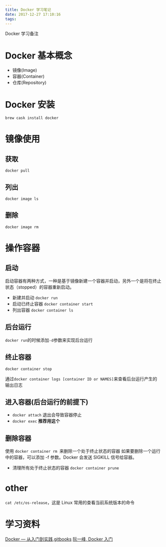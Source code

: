 ```yaml
---
title: Docker 学习笔记
date: 2017-12-27 17:10:16
tags:
---
```

Docker 学习备注<!--more-->

# Docker 基本概念
- 镜像(Image)
- 容器(Container)
- 仓库(Repository)

# Docker 安装
`brew cask install docker`

# 镜像使用
## 获取
`docker pull`
## 列出
`docker image ls`
## 删除
`docker image rm`


# 操作容器
## 启动
启动容器有两种方式，一种是基于镜像新建一个容器并启动，另外一个是将在终止状态（stopped）的容器重新启动。
-  新建并启动
`docker run`
- 启动已终止容器
`docker container start`
- 列出容器
`docker container ls`

## 后台运行
`docker run`的时候添加`-d`参数来实现后台运行

## 终止容器
`docker container stop`

通过`docker container logs [container ID or NAMES]`来查看后台运行产生的输出日志

## 进入容器(后台运行的前提下)
- `docker attach` 退出会导致容器停止
- `docker exec` **推荐用这个**

## 删除容器
使用 `docker container rm `来删除一个处于终止状态的容器
如果要删除一个运行中的容器，可以添加 -f 参数。Docker 会发送 SIGKILL 信号给容器。

- 清理所有处于终止状态的容器
`docker container prune`
# other
`cat /etc/os-release`，这是 Linux 常用的查看当前系统版本的命令



# 学习资料
[Docker — 从入门到实践,gitbooks](https://yeasy.gitbooks.io/docker_practice/content/)
[阮一峰, Docker 入门](http://www.ruanyifeng.com/blog/2018/02/docker-tutorial.html)
